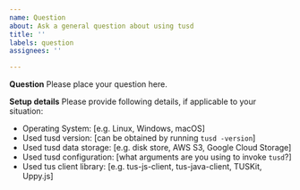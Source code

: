 ```yaml
---
name: Question
about: Ask a general question about using tusd
title: ''
labels: question
assignees: ''

---
```


**Question**
Please place your question here.

**Setup details**
Please provide following details, if applicable to your situation:
- Operating System: [e.g. Linux, Windows, macOS]
- Used tusd version: [can be obtained by running `tusd -version`]
- Used tusd data storage: [e.g. disk store, AWS S3, Google Cloud Storage]
- Used tusd configuration: [what arguments are you using to invoke `tusd`?]
- Used tus client library: [e.g. tus-js-client, tus-java-client, TUSKit, Uppy.js]
